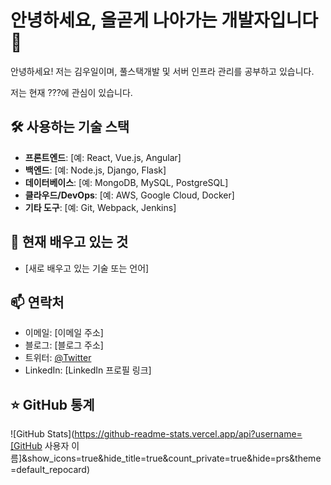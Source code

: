 # 안녕하세요, 올곧게 나아가는 개발자입니다 👋

안녕하세요! 저는 김우일이며, 풀스택개발 및 서버 인프라 관리를 공부하고 있습니다.

저는 현재 ???에 관심이 있습니다.

## 🛠️ 사용하는 기술 스택

- **프론트엔드**: [예: React, Vue.js, Angular]
- **백엔드**: [예: Node.js, Django, Flask]
- **데이터베이스**: [예: MongoDB, MySQL, PostgreSQL]
- **클라우드/DevOps**: [예: AWS, Google Cloud, Docker]
- **기타 도구**: [예: Git, Webpack, Jenkins]

## 🌱 현재 배우고 있는 것

- [새로 배우고 있는 기술 또는 언어]

## 📫 연락처

- 이메일: [이메일 주소]
- 블로그: [블로그 주소]
- 트위터: [@Twitter](https://twitter.com/[사용자명])
- LinkedIn: [LinkedIn 프로필 링크]

## ⭐ GitHub 통계

![GitHub Stats](https://github-readme-stats.vercel.app/api?username=[GitHub 사용자 이름]&show_icons=true&hide_title=true&count_private=true&hide=prs&theme=default_repocard)
